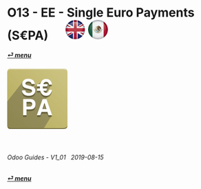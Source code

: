 # O13 - EE - Single Euro Payments (S€PA) &nbsp;&nbsp;&nbsp;&nbsp; [![en-uk](/doc/img/flg/en-uk-flg-btn-sml.png)](/en-uk/o13/ee/sep/en-uk-o13-ee-sep-guides.md) [ ![es-mx](/doc/img/flg/es-mx-flg-btn-sml.png)](/es-mx/o13/ee/sep/es-mx-o13-ee-sep-guides.md)
#### [_&#x23CE; menu_](/en-uk/o13/ee/en-uk-o13-ee-guides-menu.md "Regresar al menú de EE")  
### ![sep](/doc/img/app/big/sep.png)
[ⱽ¹²³⁴⁵⁶⁷⁸⁹⁰⁻]: # (ⱽ¹²³⁴⁵⁶⁷⁸⁹⁰⁻)

<br>

###### Odoo Guides - V1_01 &nbsp; 2019-08-15  
**[_&#x23CE; menu_](/en-uk/o13/ee/en-uk-o13-ee-guides-menu.md)**  
